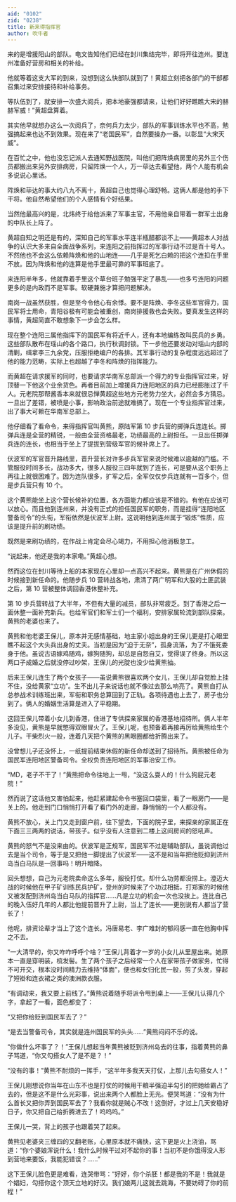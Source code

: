 ```yaml
---
aid: "0102"
zid: "0238"
title: 新来得指挥官
author: 吹牛者
---
```


来的是增援阳山的部队。电文告知他们已经在封川集结完毕，即将开往连州。要连州准备好营房和相关的补给。

他就等着这支大军的到来，没想到这么快部队就到了！黄超立刻把各部门的干部都召集过来安排接待和补给事务。

等队伍到了，就安排一次盛大阅兵，把本地豪强都请来，让他们好好瞧瞧大宋的赫赫军威！”黄超盘算着。

其实他早就想办这么一次阅兵了，奈何兵力太少，部队的军事训练水平也不高，勉强搞起来也达不到效果。现在来了“老国民军”，自然要操办一番。以彰显“大宋天威”。

在百忙之中，他也没忘记派人去通知野战医院，叫他们把阵焕病房里的另外三个伤员都搬出来另外安排病房，只留阵焕一个人，万一荜达去看望他，两个人能有机会多说说心里话。

阵焕和荜达的事大约八九不离十，黄超自己也觉得心理舒畅。这俩人都是他的手下干将。他自然希望他们的个人感情有个好结果。

当然他最高兴的是，北炜终于给他派来了军事主官，不用他亲自带着一群军士出身的中队长上阵了。

黄超自知之明还是有的，深知自己的军事水平连半瓶醋都谈不上――黄超本人对战争的认识大多来自全面战争系列，来连阳之前指挥过的军事行动不过是百十号人。不然他也不会这么依赖阵焕和他的山地连――几乎是死乞白赖的把这个连扣在手里不放。因为阵焕和他的连算是他手里最可靠的军事班底了。

来连阳半年多，他就靠着手里这个草台班子勉强平定了暴乱――也多亏连阳的问题更多的是内政而不是军事。软硬兼施才算把问题解决。

南岗一战虽然获胜，但是至今令他心有余悸。要不是阵焕、李冬这些军官得力，国民军将士用命，青阳谷极有可能会被重创，南岗排援救也会失败。要真发生这样的事情，黄超简直不敢想象下一步会怎么样。

现在整个连阳三属他指挥下的国民军有将近千人，还有本地编练改叫民兵的乡勇。这些部队散布在瑶山的各个路口，执行秋调封锁。下一步他还要发动对瑶山内部的清剿，缉拿李三九余党，压服拒绝编户的各排。其军事行动的复杂程度远远超过了他的能力范畴，实际上也超越了李冬和阵焕的指挥能力。

而黄超在请求援军的同时，也要请求华南军总部派一个得力的专业指挥官过来，好顶替一下他这个业余货色。再者目前加上增援兵力连阳地区的兵力已经膨胀过了千人。元老院那帮酱香本来就很忌惮黄超这些地方元老势力坐大，必然会多方猜忌。一旦出了差错，被喷是小事，影响政治前途就难搞了。现在一个专业指挥官过来，出了事大可赖在华南军总部上。

他仔细看了看命令，来得指挥官叫黄熊，原陆军第 10 步兵营的掷弹兵连连长。掷弹兵连是全营的精锐，一般由全营资格最老，功绩最高的上尉担任。一旦出任掷弹兵连的连长，也相当于坐上了提拔到营级军官的候补席上了。

伏波军的军官晋升路线里，晋升营长对许多步兵军官来说时候难以逾越的门槛。不管服役时间多长，战功多大，很多人服役三四年就到了连长，可是要从这个职务上再往上就很困难了。因为连队很多，扩军之后，全军仅仅步兵连就有一百多个，但是步兵营只有 10 个。

这个黄熊能坐上这个营长候补的位置，各方面能力都应该是不错的。有他在应该可以放心。而且他到连州来，并没有正式的担任国民军的职务，而是挂得“连阳地区警备司令”的头衔，军衔依然是伏波军上尉。这说明他到连州属于“锻炼”性质，应该是提升前的刷功绩。

既然是来刷功绩的，在作战上肯定会尽心竭力，不用担心他消极怠工。

“说起来，他还是我的本家嘞。”黄超心想。

然而这位在封川等待上船的本家现在心里却一点高兴不起来。黄熊是在广州休假的时候接到新任命的。他随步兵 10 营转战各地，肃清了两广明军和大股的土匪武装之后，第 10 营被整体调回香港休整补充。

第 10 步兵营转战了大半年，不但有大量的减员，部队非常疲乏。到了香港之后一面休整一面补充新兵。也给军官们和军士们一个福利，安排家属轮流到部队探亲。黄熊的老婆也来了。

黄熊和他老婆王保儿，原本并无感情基础，地主家小姐出身的王保儿更是打心眼里瞧不起这个大头兵出身的丈夫。当初是因为“迫于无奈”，孤身流落，为了不饿死委身于他。虽说古语嫁鸡随鸡，嫁狗随狗，却总是自怨自艾，觉得误了终身。所以这两口子成婚之后就没停过吵架，王保儿的光腚也没少给黄熊抽。

后来王保儿连生了两个女孩子――虽说黄熊很喜欢两个女儿，王保儿却自觉脸上挂不住，没给黄家“立功”。生不出儿子来说话也就不像过去那么响亮了。黄熊自打从总参战术训练班出来，军衔和职务总算回到了正轨。各项待遇也上去了，房子也分到了。俩人的婚姻生活算是进入了平稳期。

这回王保儿带着小女儿到香港，住进了专供探亲家属的香港基地招待所。俩人半年多没见，黄熊是早就憋得双眼冒火了。王保儿呢，也预备着再接再厉给黄熊给生个儿子。干柴烈火一般，连着几天把个黄熊的黑眼圈都给折腾出来了。

没曾想儿子还没怀上，一纸提前结束休假的新任命却送到了招待所。黄熊被任命为国民军连阳地区警备司令。全权负责连阳地区的军事治安工作。

“MD，老子不干了！”黄熊把命令往地上一甩，“没这么耍人的！什么狗屁元老院！”

然而说了这话他又害怕起来，他赶紧建起命令书塞回口袋里，看了一眼房门――是关上的。他走到门口悄悄打开看了看门外的走廊，静悄悄的一个人都没有。

黄熊不放心，关上门又走到窗户前，往下望去，下面的院子里，来探亲的家属正在下面三三两两的说话，带孩子。似乎没有人注意到二楼上这间房间的怒吼声。

黄熊的怒气不是没来由的。伏波军是正规军，国民军不过是辅助部队，虽说调他过去是当个司令，等于是又把他一脚提出了伏波军――这不是和当年把他贬抑到济州岛当白马队是一回事吗！明升暗降。

回头想想，自己为元老院卖命这么多年，服役打仗。却什么功劳都没捞上。澄迈大战的时候他在甲子矿训练民兵护矿，登州的时候来了个功过相抵，打郑家的时候他又被发配到济州岛当白马队的指挥官……凡是立功的机会一次也没挨上。连比自己的晚入伍好几年的人都比他提前晋升了上尉，当上了连长――更别说有人都当了营长了！

他呢，排资论辈才当上了这个连长。冯唐易老、李广难封的郁闷感一直在他胸中挥之不去。

“一大清早的，你又咋咋呼呼个啥？”王保儿背着才一岁的小女儿从里屋出来。她原本一直是穿明装，梳发髻。生了两个孩子之后经常一个人在家带孩子做家务，忙得不可开交，根本没时间精力去维持“体面”，便也和女归化民一般，剪了头发，穿起了短褂和连衣裙之类的澳洲款衣服。

“有调动来，我又要上前线了。”黄熊说着随手将派令甩到桌上――王保儿认得几个字，拿起了一看，面色都变了：

“又把你给贬到国民军去了？”

“是去当警备司令，其实就是连州国民军的头头……”黄熊闷闷不乐的说。

“你做什么坏事了？！”王保儿想起当年黄熊被贬到济州岛去的往事，指着黄熊的鼻子骂道，“你又勾搭女人了是不是？！”

“没有的事！”黄熊不耐烦的一挥手，“这半年多我天天打仗，上那儿去勾搭女人！”

王保儿刚想说你当年在山东不也是打仗的时候用干粮半强迫半勾引的把她给霸占了去的，但是这不是什么光彩事，说出来两个人都脸上无光。便哭骂道：“没有为什么首长又把你弄到国民军去了？我看你就是贼心不改！这倒好，才过上几天安稳好日子，你又把自己给折腾进去了！呜呜呜。”

王保儿一哭，背上的孩子也跟着哭了起来。

黄熊见老婆夹三缠四的又翻老账，心里原本就不痛快，这下更是火上浇油，骂道：“你个婆娘浑说什么！我什么时候干过对不起你的事！当初不是你饿得没人形到营地来要饭，我能犯错误？……”

这下王保儿脸色更是难看，连哭带骂：“好好，你个杀胚！都是我的不是！我就是个娼妇，勾搭你这个顶天立地的好汉。我们娘两儿这就去跳海，不要妨碍了你的前程！”
